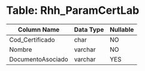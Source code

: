 # Table: Rhh_ParamCertLab

| Column Name | Data Type | Nullable |
|-------------|-----------|----------|
| Cod_Certificado | char | NO |
| Nombre | varchar | NO |
| DocumentoAsociado | varchar | YES |
